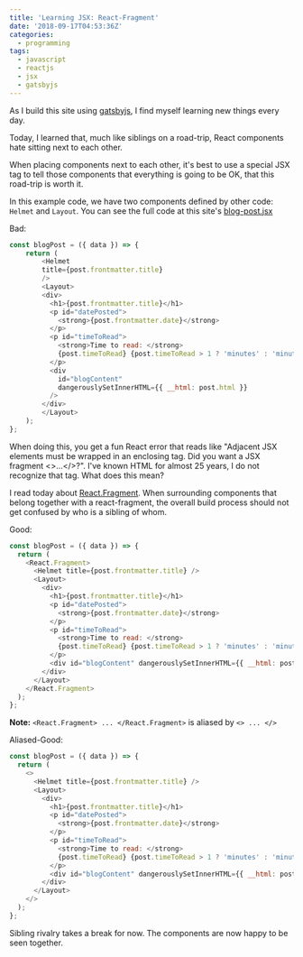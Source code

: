 ```yaml
---
title: 'Learning JSX: React-Fragment'
date: '2018-09-17T04:53:36Z'
categories:
  - programming
tags:
  - javascript
  - reactjs
  - jsx
  - gatsbyjs
---
```


As I build this site using [gatsbyjs](https://www.gatsbyjs.org/), I find myself learning new things every day.

Today, I learned that, much like siblings on a road-trip, React components hate sitting next to each other.

When placing components next to each other, it's best to use a special JSX tag to tell those components that everything is going to be OK, that this road-trip is worth it.

In this example code, we have two components defined by other code: `Helmet` and `Layout`. You can see the full code at this site's [blog-post.jsx](https://github.com/ericpoe/ericpoe.com/blob/v1.2.2/src/templates/blog-post.jsx)

Bad:

```javascript
const blogPost = ({ data }) => {
	return (
		<Helmet
		title={post.frontmatter.title}
		/>
		<Layout>
		<div>
		  <h1>{post.frontmatter.title}</h1>
		  <p id="datePosted">
		    <strong>{post.frontmatter.date}</strong>
		  </p>
		  <p id="timeToRead">
		    <strong>Time to read: </strong>
		    {post.timeToRead} {post.timeToRead > 1 ? 'minutes' : 'minute'}
		  </p>
		  <div
		    id="blogContent"
		    dangerouslySetInnerHTML={{ __html: post.html }}
		  />
		</div>
		</Layout>
	);
};
```

When doing this, you get a fun React error that reads like "Adjacent JSX elements must be wrapped in an enclosing tag. Did you want a JSX fragment <>...</>?". I've known HTML for almost 25 years, I do not recognize that tag. What does this mean?

I read today about [React.Fragment](https://reactjs.org/docs/fragments.html). When surrounding components that belong together with a react-fragment, the overall build process should not get confused by who is a sibling of whom.

Good:

```javascript
const blogPost = ({ data }) => {
  return (
    <React.Fragment>
      <Helmet title={post.frontmatter.title} />
      <Layout>
        <div>
          <h1>{post.frontmatter.title}</h1>
          <p id="datePosted">
            <strong>{post.frontmatter.date}</strong>
          </p>
          <p id="timeToRead">
            <strong>Time to read: </strong>
            {post.timeToRead} {post.timeToRead > 1 ? 'minutes' : 'minute'}
          </p>
          <div id="blogContent" dangerouslySetInnerHTML={{ __html: post.html }} />
        </div>
      </Layout>
    </React.Fragment>
  );
};
```

**Note:** `<React.Fragment> ... </React.Fragment>` is aliased by `<> ... </>`

Aliased-Good:

```javascript
const blogPost = ({ data }) => {
  return (
    <>
      <Helmet title={post.frontmatter.title} />
      <Layout>
        <div>
          <h1>{post.frontmatter.title}</h1>
          <p id="datePosted">
            <strong>{post.frontmatter.date}</strong>
          </p>
          <p id="timeToRead">
            <strong>Time to read: </strong>
            {post.timeToRead} {post.timeToRead > 1 ? 'minutes' : 'minute'}
          </p>
          <div id="blogContent" dangerouslySetInnerHTML={{ __html: post.html }} />
        </div>
      </Layout>
    </>
  );
};
```

Sibling rivalry takes a break for now. The components are now happy to be seen together.
